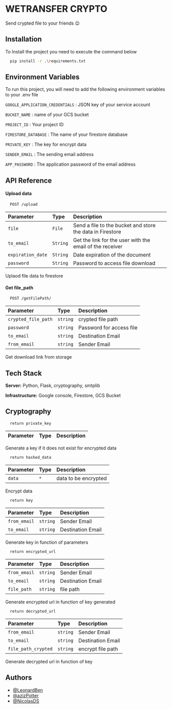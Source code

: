
# WETRANSFER CRYPTO

Send crypted file to your friends 😉


## Installation

To Install the project you need to execute the command below

```bash
  pip install -r .\requirements.txt
```


## Environment Variables

To run this project, you will need to add the following environment variables to your .env file

`GOOGLE_APPLICATION_CREDENTIALS` : JSON key of your service account

`BUCKET_NAME` : name of your GCS bucket

`PROJECT_ID` : Your project ID

`FIRESTORE_DATABASE` : The name of your firestore database

`PRIVATE_KEY` : The key for encrypt data

`SENDER_EMAIL` : The sending email address

`APP_PASSWORD` : The application password of the email address


## API Reference

#### Upload data

```http
  POST /upload

```

| Parameter | Type     | Description                |
| :-------- | :------- | :------------------------- |
| `file` | `File` | Send a file to the bucket and store the data in Firestore |
| `to_email` | `String` | Get the link for the user with the email of the receiver  |
| `expiration_date` | `String` | Date expiration of the document |
| `password` | `String` | Password to access file download  |

Uplaod file data to firestore


#### Get file_path

```http
  POST /getFilePath/

```

| Parameter | Type     | Description                |
| :-------- | :------- | :------------------------- |
| `crypted_file_path` | `string` | crypted file path  |
| `password` | `string` | Password for access file |
| `to_email` | `string` | Destination Email |
| `from_email` | `string` | Sender Email |

Get download link from storage

## Tech Stack

**Server:** Python, Flask, cryptography, smtplib

**Infrastructure:** Google console, Firestore, GCS Bucket

## Cryptography

``` load_or_generate_private_key
  return private_key

```

| Parameter | Type     | Description                |
| :-------- | :------- | :------------------------- |

Generate a key if it does not exist for encrypted data

``` hash_data
  return hashed_data

```

| Parameter | Type     | Description                |
| :-------- | :------- | :------------------------- |
| `data` | `*` | data to be encrypted  |

Encrypt data

``` generate_key
  return key

```

| Parameter | Type     | Description                |
| :-------- | :------- | :------------------------- |
| `from_email` | `string` | Sender Email |
| `to_email` | `string` | Destination Email |

Generate key in function of parameters

``` encrypt_url
  return encrypted_url

```

| Parameter | Type     | Description                |
| :-------- | :------- | :------------------------- |
| `from_email` | `string` | Sender Email |
| `to_email` | `string` | Destination Email |
| `file_path` | `string` | file path |

Generate encrypted url in function of key generated

``` decrypt_url
  return decrypted_url

```

| Parameter | Type     | Description                |
| :-------- | :------- | :------------------------- |
| `from_email` | `string` | Sender Email |
| `to_email` | `string` | Destination Email |
| `file_path_crypted` | `string` | encrypt file path |

Generate decrypted url in function of key

## Authors
- [@LeonardBen](https://github.com/LeonardBen)
- [@azizPotter](https://github.com/azizPotter)
- [@NicolasDS](https://github.com/SynhPoO)
